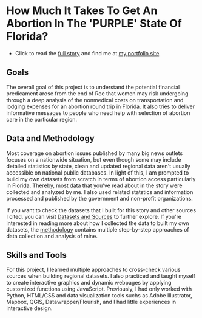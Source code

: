 # How Much It Takes To Get An Abortion In The 'PURPLE' State Of Florida?

- Click to read the [full story](https://luyi-eve.github.io/fl-abortion-costs/) and find me at [my portfolio site](https://luyi-eve.github.io).

## Goals

The overall goal of this project is to understand the potential financial predicament arose from the end of Roe that women may risk undergoing through a deep analysis of the nonmedical costs on transportation and lodging expenses for an abortion round trip in Florida. It also tries to deliver informative messages to people who need help with selection of abortion care in the particular region. 

## Data and Methodology

Most coverage on abortion issues published by many big news outlets focuses on a nationwide situation, but even though some may include detailed statistics by state, clean and updated regional data aren't usually accessible on national public databases. In light of this, I am prompted to build my own datasets from scratch in terms of abortion access particularly in Florida. Thereby, most data that you've read about in the story were collected and analyzed by me. I also used related statstics and information processed and published by the government and non-profit organizations. 

If you want to check the datasets that I built for this story and other sources I cited, you can visit [Datasets and Sources](https://luyi-eve.github.io/fl-abortion-costs/about-and-sources#datasets-and-sources) to further explore. If you're interested in reading more about how I collected the data to built my own datasets, the [methodology]() contains multiple step-by-step approaches of data collection and analysis of mine.


## Skills and Tools

For this project, I learned multiple approaches to cross-check various sources when building regional datasets. I also practiced and taught myself to create interactive graphics and dynamic webpages by applying customized functions using JavaScript. Previously, I had only worked with Python, HTML/CSS and  data visualization tools suchs as Adobe Illustrator, Mapbox, QGIS, Datawrapper/Flourish, and I had little experiences in interactive design.

